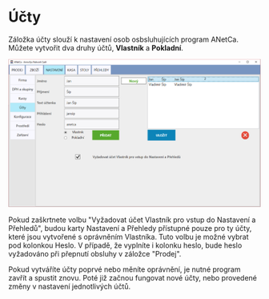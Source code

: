 # Účty

Záložka účty slouží k nastavení osob osbsluhujících program ANetCa. Můžete vytvořit dva druhy účtů, **Vlastník** a **Pokladní**.

![Záložka Nastavení a detail karty Účty obsluhy](img/accounts.png)

Pokud zaškrtnete volbu "Vyžadovat účet Vlastník pro vstup do Nastavení a Přehledů", budou karty Nastavení a Přehledy přístupné pouze pro ty účty, které jsou vytvořené s oprávněním Vlastníka. Tuto volbu je možné vybrat pod kolonkou Heslo. V případě, že vyplníte i kolonku heslo, bude heslo vyžadováno při přepnutí obsluhy v záložce "Prodej".

Pokud vytváříte účty poprvé nebo měníte oprávnění, je nutné program zavřít a spustit znovu. Poté již začnou fungovat nové účty, nebo provedené změny v nastavení jednotlivých účtů.
